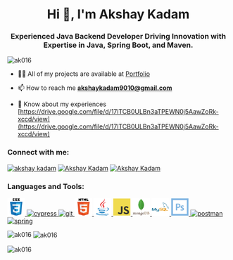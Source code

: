 <h1 align="center" color="red">Hi 👋, I'm Akshay Kadam</h1>
<h3 align="center">Experienced Java Backend Developer Driving Innovation with Expertise in Java, Spring Boot, and Maven.</h3>

<p align="left"> <img src="https://komarev.com/ghpvc/?username=ak016&label=Profile%20views&color=0e75b6&style=flat" alt="ak016" /> </p>

-  👨‍💻 All of my projects are available at  [Portfolio](ak016.github.io)

- 📫 How to reach me **akshaykadam9010@gmail.com**

- 📄 Know about my experiences [https://drive.google.com/file/d/17lTCB0ULBn3aTPEWN0j5AawZoRk-xccd/view](https://drive.google.com/file/d/17lTCB0ULBn3aTPEWN0j5AawZoRk-xccd/view)

<h3 align="left">Connect with me:</h3>
<p align="left">
<a href="https://linkedin.com/in/akshay kadam" target="blank"><img align="center" src="https://raw.githubusercontent.com/rahuldkjain/github-profile-readme-generator/master/src/images/icons/Social/linked-in-alt.svg" alt="akshay kadam" height="30" width="40" /></a>
<a href="mailto:akshaykadam9010@gmail.com" target="blank"><img align="center" src="https://upload.wikimedia.org/wikipedia/commons/thumb/7/7e/Gmail_icon_%282020%29.svg/512px-Gmail_icon_%282020%29.svg.png?20221017173631" alt="Akshay Kadam" height="25" width="30" /></a>
<a href="tel: +91 9686315358" target="blank"><img align="center" src="https://e7.pngegg.com/pngimages/552/266/png-clipart-telephone-call-illustration-telephone-logo-computer-icons-phone-icon-blue-electronics-thumbnail.png" alt="Akshay Kadam" height="40" width="40" /></a>
</p>

<h3 align="left">Languages and Tools:</h3>
<p align="left"> <a href="https://www.w3schools.com/css/" target="_blank" rel="noreferrer"> <img src="https://raw.githubusercontent.com/devicons/devicon/master/icons/css3/css3-original-wordmark.svg" alt="css3" width="40" height="40"/> </a> <a href="https://www.cypress.io" target="_blank" rel="noreferrer"> <img src="https://raw.githubusercontent.com/simple-icons/simple-icons/6e46ec1fc23b60c8fd0d2f2ff46db82e16dbd75f/icons/cypress.svg" alt="cypress" width="40" height="40"/> </a> <a href="https://git-scm.com/" target="_blank" rel="noreferrer"> <img src="https://www.vectorlogo.zone/logos/git-scm/git-scm-icon.svg" alt="git" width="40" height="40"/> </a> <a href="https://www.w3.org/html/" target="_blank" rel="noreferrer"> <img src="https://raw.githubusercontent.com/devicons/devicon/master/icons/html5/html5-original-wordmark.svg" alt="html5" width="40" height="40"/> </a> <a href="https://www.java.com" target="_blank" rel="noreferrer"> <img src="https://raw.githubusercontent.com/devicons/devicon/master/icons/java/java-original.svg" alt="java" width="40" height="40"/> </a> <a href="https://developer.mozilla.org/en-US/docs/Web/JavaScript" target="_blank" rel="noreferrer"> <img src="https://raw.githubusercontent.com/devicons/devicon/master/icons/javascript/javascript-original.svg" alt="javascript" width="40" height="40"/> </a> <a href="https://www.mongodb.com/" target="_blank" rel="noreferrer"> <img src="https://raw.githubusercontent.com/devicons/devicon/master/icons/mongodb/mongodb-original-wordmark.svg" alt="mongodb" width="40" height="40"/> </a> <a href="https://www.mysql.com/" target="_blank" rel="noreferrer"> <img src="https://raw.githubusercontent.com/devicons/devicon/master/icons/mysql/mysql-original-wordmark.svg" alt="mysql" width="40" height="40"/> </a> <a href="https://www.photoshop.com/en" target="_blank" rel="noreferrer"> <img src="https://raw.githubusercontent.com/devicons/devicon/master/icons/photoshop/photoshop-line.svg" alt="photoshop" width="40" height="40"/> </a> <a href="https://postman.com" target="_blank" rel="noreferrer"> <img src="https://www.vectorlogo.zone/logos/getpostman/getpostman-icon.svg" alt="postman" width="40" height="40"/> </a> <a href="https://spring.io/" target="_blank" rel="noreferrer"> <img src="https://www.vectorlogo.zone/logos/springio/springio-icon.svg" alt="spring" width="40" height="40"/> </a> </p>

<p><img align="left" src="https://github-readme-stats.vercel.app/api/top-langs?username=ak016&show_icons=true&locale=en&layout=compact" alt="ak016" /></p>

<p>&nbsp;<img align="center" src="https://github-readme-stats.vercel.app/api?username=ak016&show_icons=true&locale=en" alt="ak016" /></p>

<p><img align="center" src="https://github-readme-streak-stats.herokuapp.com/?user=ak016&" alt="ak016" /></p>
